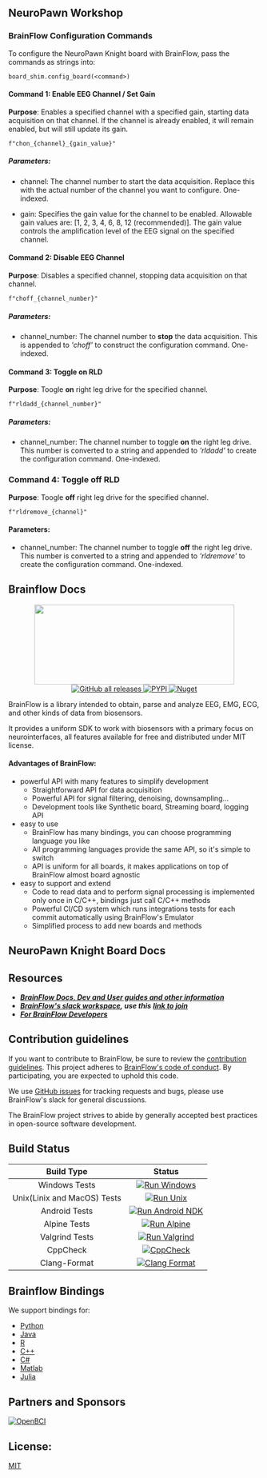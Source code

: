 ## NeuroPawn Workshop
### BrainFlow Configuration Commands

To configure the NeuroPawn Knight board with BrainFlow, pass the commands as strings into:
    
    board_shim.config_board(<command>)

#### Command 1: Enable EEG Channel / Set Gain
**Purpose**: Enables a specified channel with a specified gain, starting data acquisition on that channel. If the channel is already enabled, it will remain enabled, but will still update its gain.

    f"chon_{channel}_{gain_value}"

##### Parameters:

- channel: The channel number to start the data acquisition. Replace this with the actual number of the channel you want to configure. One-indexed.

- gain: Specifies the gain value for the channel to be enabled. Allowable gain values are: [1, 2, 3, 4, 6, 8, 12 (recommended)]. The gain value controls the amplification level of the EEG signal on the specified channel.

#### Command 2: Disable EEG Channel
**Purpose**: Disables a specified channel, stopping data acquisition on that channel.

    f"choff_{channel_number}"

##### Parameters:

- channel_number: The channel number to **stop** the data acquisition. This is appended to *'choff'* to construct the configuration command. One-indexed.
  
#### Command 3: Toggle on RLD
**Purpose**: Toogle **on** right leg drive for the specified channel.

    f"rldadd_{channel_number}"

##### Parameters:

- channel_number: The channel number to toggle **on** the right leg drive. This number is converted to a string and appended to *'rldadd'* to create the configuration command. One-indexed.


### Command 4: Toggle off RLD
**Purpose**: Toogle **off** right leg drive for the specified channel.

    f"rldremove_{channel}"

#### Parameters:

- channel_number: The channel number to toggle **off** the right leg drive. This number is converted to a string and appended to *'rldremove'* to create the configuration command. One-indexed.
  
## Brainflow Docs
<p align="center">
    <img width="400" height="160" src="https://live.staticflickr.com/65535/49908747533_f359f83610_w.jpg">
    <br>
    <a href="https://github.com/brainflow-dev/brainflow/releases">
       <img alt="GitHub all releases" src="https://img.shields.io/github/downloads/brainflow-dev/brainflow/total?color=yellow&label=Downloads%28Github%29">
    </a>
    <a href="https://pypi.org/project/brainflow/">
        <img alt="PYPI" src="https://static.pepy.tech/personalized-badge/brainflow?period=total&units=international_system&left_color=grey&right_color=yellow&left_text=Downloads(PYPI)">
    </a>
    <a href="https://www.nuget.org/packages/brainflow/">
        <img alt="Nuget" src="https://img.shields.io/nuget/dt/brainflow?color=yellow&label=Downloads%28Nuget%29&logo=BrainFlow">
    </a>
</p>

BrainFlow is a library intended to obtain, parse and analyze EEG, EMG, ECG, and other kinds of data from biosensors.

It provides a uniform SDK to work with biosensors with a primary focus on neurointerfaces, all features available for free and distributed under MIT license.

#### Advantages of BrainFlow:

* powerful API with many features to simplify development
    * Straightforward API for data acquisition
    * Powerful API for signal filtering, denoising, downsampling...
    * Development tools like Synthetic board, Streaming board, logging API
* easy to use
    * BrainFlow has many bindings, you can choose programming language you like
    * All programming languages provide the same API, so it's simple to switch
    * API is uniform for all boards, it makes applications on top of BrainFlow almost board agnostic
* easy to support and extend
    * Code to read data and to perform signal processing is implemented only once in C/C++, bindings just call C/C++ methods
    * Powerful CI/CD system which runs integrations tests for each commit automatically using BrainFlow's Emulator
    * Simplified process to add new boards and methods

## NeuroPawn Knight Board Docs


## Resources

* [***BrainFlow Docs, Dev and User guides and other information***](https://brainflow.readthedocs.io)
* [***BrainFlow's slack workspace***](https://openbraintalk.slack.com/)***, use this*** [***link to join***](https://communityinviter.com/apps/openbraintalk/join-brainflow-on-slack)
* [***For BrainFlow Developers***](https://brainflow.readthedocs.io/en/master/BrainFlowDev.html)

## Contribution guidelines

If you want to contribute to BrainFlow, be sure to review the [contribution guidelines](https://brainflow.readthedocs.io/en/stable/BrainFlowDev.html). This project adheres to [BrainFlow's code of conduct](https://github.com/brainflow-dev/brainflow/blob/master/CODE_OF_CONDUCT.md). By participating, you are expected to uphold this code.

We use [GitHub issues](https://github.com/brainflow-dev/brainflow/issues) for tracking requests and bugs, please use BrainFlow's slack for general discussions.

The BrainFlow project strives to abide by generally accepted best practices in open-source software development.

## Build Status
|          Build Type         	|                                                                                Status                                                                               	|
|:---------------------------:	|:-------------------------------------------------------------------------------------------------------------------------------------------------------------------:	|
|        Windows Tests        	|   [![Run Windows](https://github.com/brainflow-dev/brainflow/actions/workflows/run_windows.yml/badge.svg?branch=master)](https://github.com/brainflow-dev/brainflow/actions/workflows/run_windows.yml)  	|
| Unix(Linix and MacOS) Tests 	| [![Run Unix](https://github.com/brainflow-dev/brainflow/actions/workflows/run_unix.yml/badge.svg?branch=master)](https://github.com/brainflow-dev/brainflow/actions/workflows/run_unix.yml) 	|
|        Android Tests        	|   [![Run Android NDK](https://github.com/brainflow-dev/brainflow/actions/workflows/run_android.yml/badge.svg?branch=master)](https://github.com/brainflow-dev/brainflow/actions/workflows/run_android.yml)   	|
|         Alpine Tests        	|       [![Run Alpine](https://github.com/brainflow-dev/brainflow/actions/workflows/run_alpine.yml/badge.svg?branch=master)](https://github.com/brainflow-dev/brainflow/actions/workflows/run_alpine.yml)       	|
|        Valgrind Tests       	|     [![Run Valgrind](https://github.com/brainflow-dev/brainflow/actions/workflows/valgrind.yml/badge.svg?branch=master)](https://github.com/brainflow-dev/brainflow/actions/workflows/valgrind.yml)      	|
|           CppCheck          	|    [![CppCheck](https://github.com/brainflow-dev/brainflow/actions/workflows/cppcheck.yml/badge.svg?branch=master)](https://github.com/brainflow-dev/brainflow/actions/workflows/cppcheck.yml)   	|
|         Clang-Format        	|   [![Clang Format](https://github.com/brainflow-dev/brainflow/actions/workflows/clang_format.yml/badge.svg?branch=master)](https://github.com/brainflow-dev/brainflow/actions/workflows/clang_format.yml)   	|  

## Brainflow Bindings

We support bindings for:
* [Python](./python_package)
* [Java](./java_package/brainflow/)
* [R](./r_package/)
* [C++](./cpp_package/)
* [C#](./csharp_package/brainflow/)
* [Matlab](./matlab_package/brainflow)
* [Julia](./julia_package/brainflow)

## Partners and Sponsors

[![OpenBCI](https://live.staticflickr.com/65535/51618456586_7b533781e2.jpg)](https://openbci.com/)

## License: 
[MIT](https://github.com/brainflow-dev/brainflow/blob/master/LICENSE)
